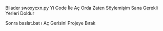 Bilader swoxycxn.py Yi Code İle Aç Orda Zaten Söylemişim Sana Gerekli Yerleri Doldur

Sonra baslat.bat ı Aç Gerisini Projeye Bırak
